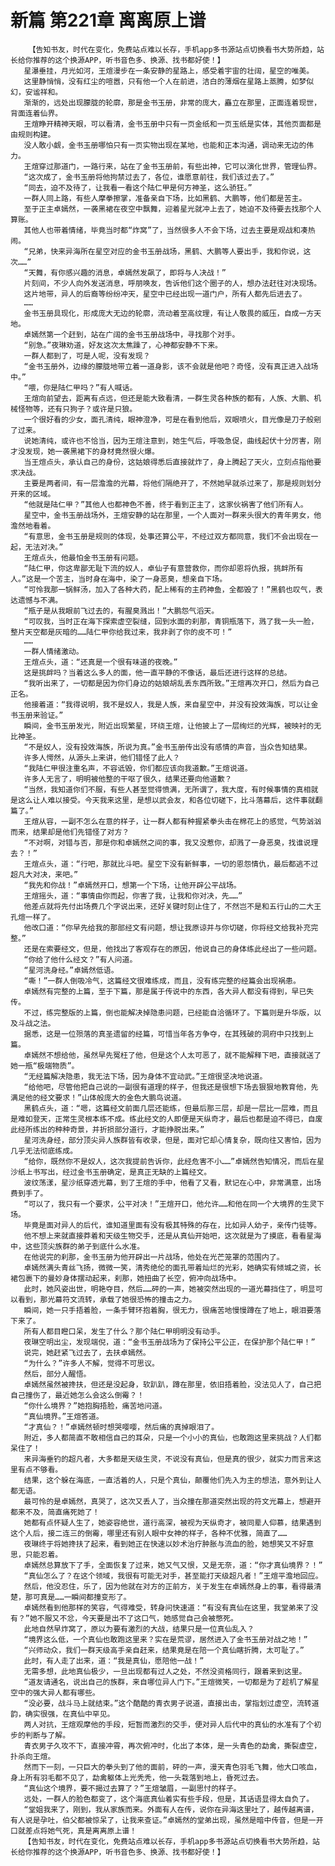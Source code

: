 # 新篇 第221章 离离原上谱
        【告知书友，时代在变化，免费站点难以长存，手机app多书源站点切换看书大势所趋，站长给你推荐的这个换源APP，听书音色多、换源、找书都好使！】
       星瀑垂挂，月光如河，王煊漫步在一条安静的星路上，感受着宇宙的壮阔，星空的唯美。
       这里静悄悄，没有红尘的喧嚣，只有他一个人在前进，洁白的薄烟在星路上蒸腾，如梦似幻，安谧祥和。
       渐渐的，远处出现朦胧的轮廓，那是金书玉册，非常的庞大，矗立在那里，正面连着现世，背面连着仙界。
       王煊睁开精神天眼，可以看清，金书玉册中只有一页金纸和一页玉纸是实体，其他页面都是由规则构建。
       没人敢小觑，金书玉册哪怕只有一页实物出现在某地，也能和正本沟通，调动来无边的伟力。
       王煊穿过那道门，一路行来，站在了金书玉册前，有些出神，它可以演化世界，管理仙界。
       “这次成了，金书玉册将他拘禁过去了，各位，谁愿意前往，我们该过去了。”
       “同去，迫不及待了，让我看一看这个陆仁甲是何方神圣，这么骄狂。”
       一群人同上路，有些人摩拳擦掌，准备亲自下场，比如黑鹤、大鹏等，他们都是苦主。
       至于正主卓嫣然，一袭黑裙在夜空中飘舞，迎着星光就冲上去了，她迫不及待要去找那个人算账。
       其他人也带着情绪，毕竟当时都“炸窝”了，当然很多人不会下场，过去主要是观战和凑热闹。
       “兄弟，快来异海所在星空对应的金书玉册战场，黑鹤、大鹏等人要出手，我和你说，这次……”
       “天舞，有你感兴趣的消息，卓嫣然发飙了，即将与人决战！”
       片刻间，不少人向外发送消息，呼朋唤友，告诉他们这个圈子的人，想办法赶往对决现场。
       这片地带，异人的后裔等纷纷冲天，星空中已经出现一道门户，所有人都先后进去了。
       ……
       金书玉册具现化，形成庞大无边的轮廓，流动着至高纹理，有让人敬畏的威压，自成一方天地。
       卓嫣然第一个赶到，站在广阔的金书玉册战场中，寻找那个对手。
       “别急。”夜琳劝道，好友这次太焦躁了，心神都安静不下来。
       一群人都到了，可是人呢，没有发现？
       “金书玉册外，边缘的朦胧地带立着一道身影，该不会就是他吧？奇怪，没有真正进入战场中。”
       “喂，你是陆仁甲吗？”有人喊话。
       王煊向前望去，距离有点远，但还是能大致看清，一群生灵各种族的都有，人族、大鹏、机械怪物等，还有只狗子？或许是只狼。
       一个很好看的少女，面孔清纯，眼神澄净，可是在看到他后，双眼喷火，目光像是刀子般剜了过来。
       说她清纯，或许也不恰当，因为王煊注意到，她生气后，呼吸急促，曲线起伏十分厉害，刚才没发现，她一袭黑裙下的身材竟然很火爆。
       当王煊点头，承认自己的身份，这姑娘得悉后直接就炸了，身上腾起了天火，立刻点指他要求决战。
       主要是两者间，有一层澹澹的光幕，将他们隔绝开了，不然她早就杀过来了，那是规则划分开来的区域。
       “他就是陆仁甲？”其他人也都神色不善，终于看到正主了，这家伙祸害了他们所有人。
       星空中，金书玉册战场外，王煊安静的站在那里，一个人面对一群来头很大的青年男女，他澹然地看着。
       “有意思，金书玉册是规则的体现，处事还算公平，不经过双方都同意，我们不会出现在一起，无法对决。”
       王煊点头，他最怕金书玉册有问题。
       “陆仁甲，你这卑鄙无耻下流的奴人，卓仙子有意营救你，而你却恩将仇报，挑衅所有人。”这是一个苦主，当时身在海中，染了一身恶臭，想亲自下场。
       “可怜我那一锅鲜汤，加入了各种大药，配上稀有的主药神鱼，全都毁了！”黑鹤也叹气，表达遗憾与不满。
       “瓶子是从我眼前飞过去的，有腥臭溅出！”大鹏怨气滔天。
       “可叹我，当时正在海下探索虚空裂缝，回到水面的刹那，青铜瓶落下，溅了我一头一脸，整片天空都是灰暗的……陆仁甲你给我过来，我非剥了你的皮不可！”
       ……
       一群人情绪激动。
       王煊点头，道：“还真是一个很有味道的夜晚。”
       这是挑衅吗？当着这么多人的面，他一直平静的不像话，最后还进行这样的总结。
       “我听出来了，一切都是因为你们身边的姑娘胡乱丢东西所致。”王煊再次开口，然后为自己正名。
       他接着道：“我得说明，我不是奴人，我是人族，来自星空中，并没有投效海族，可以让金书玉册来验证。”
       瞬间，金书玉册发光，附近出现繁星，环绕王煊，让他披上了一层绚烂的光辉，被映衬的无比神圣。
       “不是奴人，没有投效海族，所说为真。”金书玉册传出没有感情的声音，当众告知结果。
       许多人愕然，从源头上来讲，他们错怪了此人？
       “我陆仁甲很注重名声，不容诋毁，你们都应该向我道歉。”王煊说道。
       许多人无言了，明明被他整的干呕了很久，结果还要向他道歉？
       “当然，我知道你们不服，有些人甚至觉得愤满，无所谓了，我大度，有时候事情的真相就是这么让人难以接受。今天我来这里，是想以武会友，和各位切磋下，比斗落幕后，这件事就翻篇了。”
       王煊从容，一副不怎么在意的样子，让一群人都有种握紧拳头击在棉花上的感觉，气势汹汹而来，结果却是他们先错怪了对方？
       “不对啊，对错与否，那是你和卓嫣然之间的事，我又没惹你，却溅了一身恶臭，找谁说理去？！”
       王煊点头，道：“行吧，那就比斗吧。星空下没有新鲜事，一切的恩怨情仇，最后都逃不过超凡大对决，来吧。”
       “我先和你战！”卓嫣然开口，想第一个下场，让他开辟公平战场。
       王煊摇头，道：“事情由你而起，你害了我，让我和你对决，先……”
       他差点就将先付出场费几个字说出来，还好关键时刻止住了，不然岂不是和五行山的二大王孔煊一样了。
       他改口道：“你早先给我的那部经文有问题，想让我原谅并与你切磋，你将经文给我补充完整。”
       还是在索要经文，但是，他找出了客观存在的原因，他说自己的身体练此经出了一些问题。
       “你给了他什么经文？”有人问道。
       “星河洗身经。”卓嫣然低语。
       “嘶！”一群人倒吸冷气，这篇经文很难练成，而且，没有练完整的经篇会出现祸患。
       卓嫣然有完整的上篇，至于下篇，那是属于传说中的东西，各大异人都没有得到，早已失传。
       不过，练完整版的上篇，倒也能解决掉隐患问题，已经能自洽循环了。下篇则是升华版，以及斗战之法。
       据悉，这是一位殒落的真圣遗留的经篇，可惜当年各方争夺，在其残破的洞府中只找到上篇。
       卓嫣然不想给他，虽然早先冤枉了他，但是这个人太可恶了，就不能解释下吧，直接就送了她一瓶“极端物质”。
       “无经篇解决隐患，我无法下场，因为身体不宜动武。”王煊很坚决地说道。
       “给他吧，尽管他把自己说的一副很有道理的样子，但我还是很想下场去狠狠地教育他，先满足他的经文要求！”山体般庞大的金色大鹏鸟说道。
       黑鹤点头，道：“嗯，这篇经文前面几层还能练，但最后那三层，却是一层比一层难，而且是难如登天，正常生灵根本练不成。练此经文的人即便是天纵奇才，最后也都是迫不得已，自废此经所练出的种种奇景，并折损部分道行，才能挣脱出来。”
       星河洗身经，部分顶尖异人族群皆有收录，但是，面对它却心情复杂，既向往又害怕，因为几乎无法彻底练成。
       “给你，既然你不是奴人，这次我提前告诉你，此经危害不小……”卓嫣然告知情况，而后在星沙纸上书写出，经过金书玉册确定，是真正无缺的上篇经文。
       波纹荡漾，星沙纸穿透光幕，到了王煊的手中，他看了又看，默记在心中，非常满意，出场费到手了。
       “可以了，我只有一个要求，公平对决！”王煊开口，他允许……和他在同一个大境界的生灵下场。
       毕竟是面对异人的后代，谁知道里面有没有极其特殊的存在，比如异人幼子，亲传门徒等。
       他不想上来就直接莽着和天级生物交手，还是从真仙开始吧，这次就是为了摸底，看看星海中，这些顶尖族群的弟子到底什么水准。
       在他说完的刹那，金书玉册为他开辟出一片战场，他处在光芒笼罩的范围内了。
       卓嫣然满头青丝飞扬，微微一笑，清秀绝伦的面孔带着灿烂的光彩，她确实有倾城之资，长裙包裹下的曼妙身体摆动起来，刹那，她扭曲了长空，俯冲向战场中。
       此时，她风姿出世，明艳夺目，然后……砰的一声，她被突然出现的一道光幕挡住了，明显可以看到，那光幕符文流转，承载了她很恐怖的撞击之力。
       瞬间，她一只手捂着脸，一条手臂环抱着胸，很无力，很痛苦地慢慢蹲在了地上，眼泪要落下来了。
       所有人都目瞪口呆，发生了什么？那个陆仁甲明明没有动手。
       夜琳空明出尘，发现端倪，道：“金书玉册战场为了保持公平公正，在保护那个陆仁甲！”
       说完，她赶紧飞过去了，去扶卓嫣然。
       “为什么？”许多人不解，觉得不可思议。
       然后，部分人醒悟。
       卓嫣然虽然被搀扶，但还是没起身，软趴趴，蹲在那里，依旧捂着脸，没法见人了，自己把自己撞伤了，最近她怎么会这么倒霉？！
       “你什么境界？”她抱胸捂脸，痛苦地问道。
       “真仙境界。”王煊答道。
       “才真仙？！”卓嫣然顿时想哭嘤嘤，然后痛的真掉眼泪了。
       附近，多人都简直不敢相信自己的耳朵，只是一个小小的真仙，也敢跑这里来挑战？人们都呆住了！
       来异海垂钓的超凡者，大多都是天级生灵，不说没有真仙，但是真的很少，就实力而言来这里有点不够看。
       结果，这个躲在海底，一直活着的人，只是个真仙，颠覆他们先入为主的想法，意外到让人都无语。
       最可怜的是卓嫣然，真哭了，这次又丢人了，当众撞在那道突然出现的符文光幕上，想避开都来不及，简直痛死她了！
       她都有点怀疑人生了，她姿容绝世，道行高深，被视为天纵奇才，被同辈人仰慕，结果遇到这个人后，接二连三的倒霉，哪里还有别人眼中女神的样子，各种不优雅，简直了……
       夜琳终于将她搀扶了起来，看到她正在快速以妙术治疗肿胀与流血的脸，她想笑又不好意思，只能忍着。
       卓嫣然总算放下了手，全面恢复了过来，她又气又恨，又是无奈，道：“你才真仙境界？！”
       “真仙怎么了？在这个领域，我很有可能无对手，甚至能打天级超凡者！”王煊平澹地回应。
       然后，他没忍住，乐了，因为他就在对方的正前方，关于发生在卓嫣然身上的事，看得最清楚，那可真是……一瞬间都撞变形了。
       卓嫣然看到他那样的笑容，气得难受，转身问快速道：“有没有真仙在这里，我堂弟来了没有？”她不服又不忿，今天要是出不了这口气，她感觉自己会被憋死。
       此地自然早炸窝了，原以为要有激烈的大战，结果只是一位真仙乱入？
       “境界这么低，一个真仙也敢跑这里来？实在是荒谬，居然进入了金书玉册对战之地！”
       “兴师动众，我们一群天级高手亲自赶来，结果竟是在陪一个真仙瞎折腾，太可耻了。”
       此时，有人走了出来，道：“我是真仙，愿陪他一战！”
       无需多想，此地真仙极少，一旦出现都有过人之处，不然没资格同行，跟着来到这里。
       “道友请通名，说出自己的族群，来自哪位异人门下。”王煊微笑，一切都是为了趁机了解星空中的强大异人都有哪些。
       “没必要，战斗马上就结束。”这个酷酷的青衣男子说道，直接出击，掌指划过虚空，流转道韵，确实很强，在真仙中罕见。
       两人对抗，王煊观摩他的手段，短暂而激烈的交手，便对异人后代中的真仙的水准有了个初步的判断与了解。
       青衣男子久攻不下，直接冲霄，再次俯冲时，化出了本体，是一头青色的勐禽，撕裂虚空，扑杀向王煊。
       然而下一刻，一只巨大的拳头到了他的面前，砰的一声，漫天青色羽毛飞舞，他大口咳血，身上所有羽毛都不见了，勐禽躯体上光秃秃，他一头栽落到地上，昏死过去。
       “真仙这个境界，要不揭过去算了？”王煊皱眉，一副思忖的样子。
       远处，一群人的脸色都变了，这个海底真仙着实有些手段，但是，其话语显得太自负了。
       “堂姐我来了，刚到，我从家族而来。外面有人在传，说你在异海这里吐了，越传越离谱，有人说是孕吐，伯父都被惊呆了，让我来查证。”卓嫣然的堂弟出现，虽然是暗中传音，但是一开口就差点将她气死，真是离离原上谱！
       【告知书友，时代在变化，免费站点难以长存，手机app多书源站点切换看书大势所趋，站长给你推荐的这个换源APP，听书音色多、换源、找书都好使！】